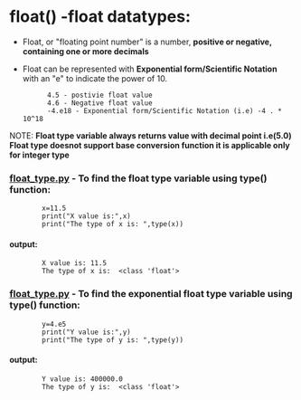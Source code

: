 # float() -float datatypes:

- Float, or "floating point number" is a number, **positive or negative, containing one or more decimals**
- Float can be represented with **Exponential form/Scientific Notation** with an "e" to indicate the power of 10.
            
            4.5 - postivie float value
            4.6 - Negative float value
            -4.e18 - Exponential form/Scientific Notation (i.e) -4 . * 10^18

NOTE: 
    **Float type variable always returns value with decimal point i.e(5.0)**
    **Float type doesnot support base conversion function it is applicable only for integer type**

### [float_type.py](https://github.com/pknviki95/Python/tree/main/concepts/Datatypes/Number_datatypes/float/scripts/float_type.py) - To find the float type variable using type() function:

            x=11.5 
            print("X value is:",x)   
            print("The type of x is: ",type(x))
#### output:
            X value is: 11.5
            The type of x is:  <class 'float'>

### [float_type.py](https://github.com/pknviki95/Python/tree/main/concepts/Datatypes/Number_datatypes/float/scripts/float_type.py) - To find the exponential float type variable using type() function:

            y=4.e5
            print("Y value is:",y)   
            print("The type of y is: ",type(y))
#### output:
            Y value is: 400000.0
            The type of y is:  <class 'float'>